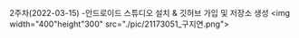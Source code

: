 2주차(2022-03-15)
-안드로이드 스튜디오 설치 & 깃허브 가입 및 저장소 생성
<img width="400"height"300" src="./pic/21173051_구지연.png"></img>
